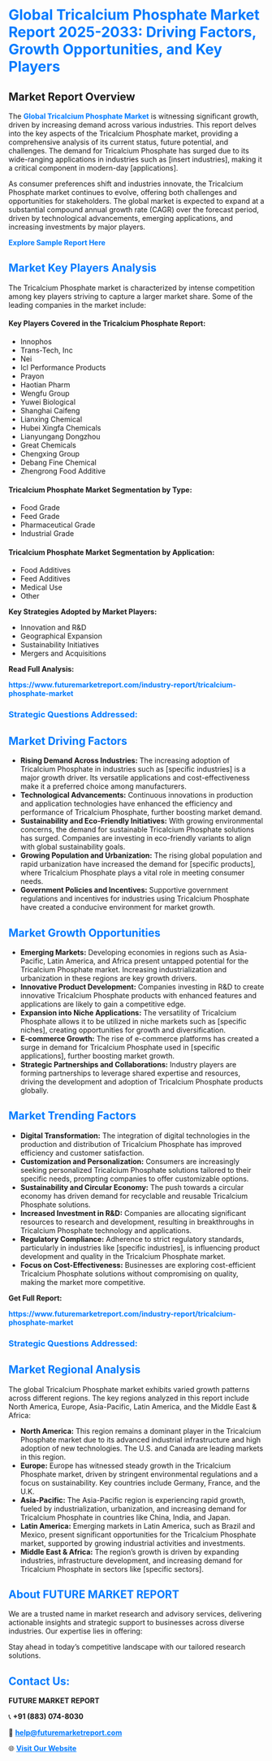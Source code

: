 <h1 style="color: #007BFF;">Global Tricalcium Phosphate Market Report 2025-2033: Driving Factors, Growth Opportunities, and Key Players</h1>

<section id="overview">
<h2>Market Report Overview</h2>
<p>The <a href="https://www.futuremarketreport.com/industry-report/tricalcium-phosphate-market" style="color: #007BFF; text-decoration: none;"><strong>Global Tricalcium Phosphate Market</strong></a> is witnessing significant growth, driven by increasing demand across various industries. This report delves into the key aspects of the Tricalcium Phosphate market, providing a comprehensive analysis of its current status, future potential, and challenges. The demand for Tricalcium Phosphate has surged due to its wide-ranging applications in industries such as [insert industries], making it a critical component in modern-day [applications].</p>
<p>As consumer preferences shift and industries innovate, the Tricalcium Phosphate market continues to evolve, offering both challenges and opportunities for stakeholders. The global market is expected to expand at a substantial compound annual growth rate (CAGR) over the forecast period, driven by technological advancements, emerging applications, and increasing investments by major players.</p>
</section>

<section id="overview">
<p><a href="https://www.futuremarketreport.com/request-sample/reportId=30488" style="color: #007BFF; text-decoration: none;"><strong>Explore Sample Report Here</strong></a></p>
</section>

<section id="key-players">
<h2 style="color: #007BFF;">Market Key Players Analysis</h2>
<p>The Tricalcium Phosphate market is characterized by intense competition among key players striving to capture a larger market share. Some of the leading companies in the market include:</p>
<h4>Key Players Covered in the Tricalcium Phosphate Report:</h4>
<ul><li>Innophos</li><li>Trans-Tech, Inc</li><li>Nei</li><li>Icl Performance Products</li><li>Prayon</li><li>Haotian Pharm</li><li>Wengfu Group</li><li>Yuwei Biological</li><li>Shanghai Caifeng</li><li>Lianxing Chemical</li><li>Hubei Xingfa Chemicals</li><li>Lianyungang Dongzhou</li><li>Great Chemicals</li><li>Chengxing Group</li><li>Debang Fine Chemical</li><li>Zhengrong Food Additive</li></ul>
<h4>Tricalcium Phosphate Market Segmentation by Type:</h4>
<ul><li>Food Grade</li><li>Feed Grade</li><li>Pharmaceutical Grade</li><li>Industrial Grade</li></ul>

<h4>Tricalcium Phosphate Market Segmentation by Application:</h4>
<ul><li>Food Additives</li><li>Feed Additives</li><li>Medical Use</li><li>Other</li></ul>
<p><strong>Key Strategies Adopted by Market Players:</strong></p>
<ul>
<li>Innovation and R&D</li>
<li>Geographical Expansion</li>
<li>Sustainability Initiatives</li>
<li>Mergers and Acquisitions</li>
</ul>
</section>

<section>
<p><strong>Read Full Analysis: </strong></p><a href="https://www.futuremarketreport.com/industry-report/tricalcium-phosphate-market" style="color: #007BFF; text-decoration: none;"><strong>https://www.futuremarketreport.com/industry-report/tricalcium-phosphate-market</strong></a>
<h3 style="color: #007BFF;">Strategic Questions Addressed:</h3>
</section>

<section id="driving-factors">
<h2 style="color: #007BFF;">Market Driving Factors</h2>
<ul>
<li><strong>Rising Demand Across Industries:</strong> The increasing adoption of Tricalcium Phosphate in industries such as [specific industries] is a major growth driver. Its versatile applications and cost-effectiveness make it a preferred choice among manufacturers.</li>
<li><strong>Technological Advancements:</strong> Continuous innovations in production and application technologies have enhanced the efficiency and performance of Tricalcium Phosphate, further boosting market demand.</li>
<li><strong>Sustainability and Eco-Friendly Initiatives:</strong> With growing environmental concerns, the demand for sustainable Tricalcium Phosphate solutions has surged. Companies are investing in eco-friendly variants to align with global sustainability goals.</li>
<li><strong>Growing Population and Urbanization:</strong> The rising global population and rapid urbanization have increased the demand for [specific products], where Tricalcium Phosphate plays a vital role in meeting consumer needs.</li>
<li><strong>Government Policies and Incentives:</strong> Supportive government regulations and incentives for industries using Tricalcium Phosphate have created a conducive environment for market growth.</li>
</ul>
</section>

<section id="growth-opportunities">
<h2 style="color: #007BFF;">Market Growth Opportunities</h2>
<ul>
<li><strong>Emerging Markets:</strong> Developing economies in regions such as Asia-Pacific, Latin America, and Africa present untapped potential for the Tricalcium Phosphate market. Increasing industrialization and urbanization in these regions are key growth drivers.</li>
<li><strong>Innovative Product Development:</strong> Companies investing in R&D to create innovative Tricalcium Phosphate products with enhanced features and applications are likely to gain a competitive edge.</li>
<li><strong>Expansion into Niche Applications:</strong> The versatility of Tricalcium Phosphate allows it to be utilized in niche markets such as [specific niches], creating opportunities for growth and diversification.</li>
<li><strong>E-commerce Growth:</strong> The rise of e-commerce platforms has created a surge in demand for Tricalcium Phosphate used in [specific applications], further boosting market growth.</li>
<li><strong>Strategic Partnerships and Collaborations:</strong> Industry players are forming partnerships to leverage shared expertise and resources, driving the development and adoption of Tricalcium Phosphate products globally.</li>
</ul>
</section>

<section id="trending-factors">
<h2 style="color: #007BFF;">Market Trending Factors</h2>
<ul>
<li><strong>Digital Transformation:</strong> The integration of digital technologies in the production and distribution of Tricalcium Phosphate has improved efficiency and customer satisfaction.</li>
<li><strong>Customization and Personalization:</strong> Consumers are increasingly seeking personalized Tricalcium Phosphate solutions tailored to their specific needs, prompting companies to offer customizable options.</li>
<li><strong>Sustainability and Circular Economy:</strong> The push towards a circular economy has driven demand for recyclable and reusable Tricalcium Phosphate solutions.</li>
<li><strong>Increased Investment in R&D:</strong> Companies are allocating significant resources to research and development, resulting in breakthroughs in Tricalcium Phosphate technology and applications.</li>
<li><strong>Regulatory Compliance:</strong> Adherence to strict regulatory standards, particularly in industries like [specific industries], is influencing product development and quality in the Tricalcium Phosphate market.</li>
<li><strong>Focus on Cost-Effectiveness:</strong> Businesses are exploring cost-efficient Tricalcium Phosphate solutions without compromising on quality, making the market more competitive.</li>
</ul>
</section>

<section>
<p><strong>Get Full Report: </strong></p><a href="https://www.futuremarketreport.com/industry-report/tricalcium-phosphate-market" style="color: #007BFF; text-decoration: none;"><strong>https://www.futuremarketreport.com/industry-report/tricalcium-phosphate-market</strong></a>
<h3 style="color: #007BFF;">Strategic Questions Addressed:</h3>
</section>


<section id="regional-analysis">
<h2 style="color: #007BFF;">Market Regional Analysis</h2>
<p>The global Tricalcium Phosphate market exhibits varied growth patterns across different regions. The key regions analyzed in this report include North America, Europe, Asia-Pacific, Latin America, and the Middle East & Africa:</p>
<ul>
<li><strong>North America:</strong> This region remains a dominant player in the Tricalcium Phosphate market due to its advanced industrial infrastructure and high adoption of new technologies. The U.S. and Canada are leading markets in this region.</li>
<li><strong>Europe:</strong> Europe has witnessed steady growth in the Tricalcium Phosphate market, driven by stringent environmental regulations and a focus on sustainability. Key countries include Germany, France, and the U.K.</li>
<li><strong>Asia-Pacific:</strong> The Asia-Pacific region is experiencing rapid growth, fueled by industrialization, urbanization, and increasing demand for Tricalcium Phosphate in countries like China, India, and Japan.</li>
<li><strong>Latin America:</strong> Emerging markets in Latin America, such as Brazil and Mexico, present significant opportunities for the Tricalcium Phosphate market, supported by growing industrial activities and investments.</li>
<li><strong>Middle East & Africa:</strong> The region’s growth is driven by expanding industries, infrastructure development, and increasing demand for Tricalcium Phosphate in sectors like [specific sectors].</li>
</ul>
</section>

<footer>
<h2 style="color: #007BFF;">About FUTURE MARKET REPORT</h2>
<p>We are a trusted name in market research and advisory services, delivering actionable insights and strategic support to businesses across diverse industries. Our expertise lies in offering:</p>

<p>Stay ahead in today’s competitive landscape with our tailored research solutions.</p>

<h2 style="color: #007BFF;">Contact Us:</h2>
<p><strong>FUTURE MARKET REPORT</strong></p>
<p>📞 <strong>+91 (883) 074-8030</strong></p>
<p>📧 <strong><a href="mailto:help@futuremarketreport.com" style="color: #007BFF;">help@futuremarketreport.com</a></strong></p>
<p>🌐 <strong><a href="https://www.futuremarketreport.com/" style="color: #007BFF;">Visit Our Website</a></strong></p>
</footer>